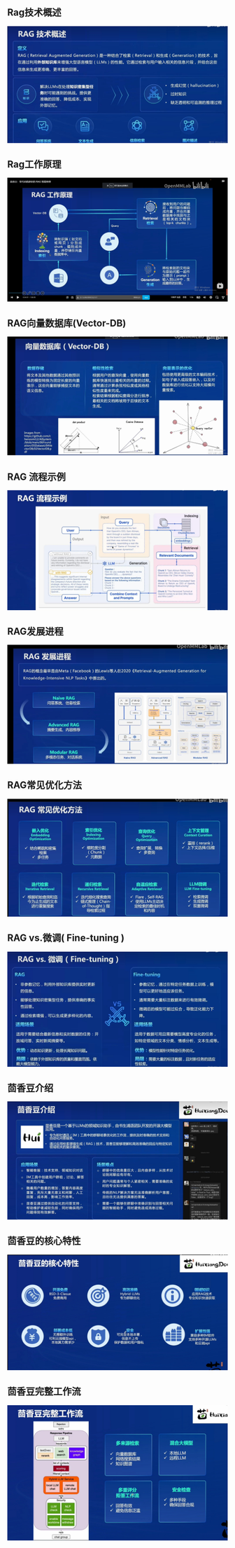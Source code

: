 ## Rag技术概述
<img src =".\imgs\ls3-01.png" >

## Rag工作原理
<img src =".\imgs\ls3-02.png" >

## RAG向量数据库(Vector-DB)
<img src =".\imgs\ls3-03.png" >

## RAG 流程示例
<img src =".\imgs\ls3-04.png" >

## RAG发展进程
<img src =".\imgs\ls3-05.png" >

## RAG常见优化方法
<img src =".\imgs\ls3-06.png" >

## RAG vs.微调( Fine-tuning )
<img src =".\imgs\ls3-07.png" >

## 茴香豆介绍
<img src =".\imgs\ls3-08.png" >

## 茴香豆的核心特性
<img src =".\imgs\ls3-09.png" >

## 茴香豆完整工作流
<img src =".\imgs\ls3-10.png" >